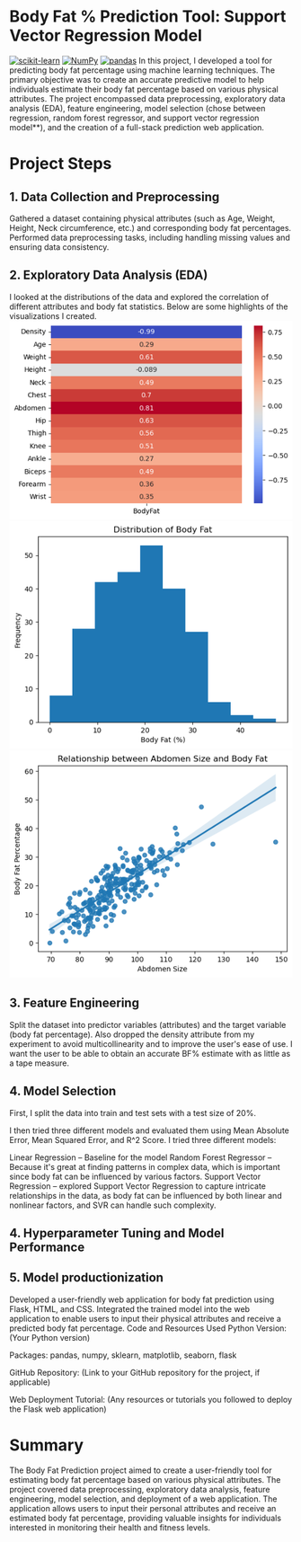# Body Fat % Prediction Tool: Support Vector Regression Model
[![scikit-learn](https://img.shields.io/badge/scikit_learn-Machine%20Learning-orange)](https://scikit-learn.org)
[![NumPy](https://img.shields.io/badge/NumPy-Scientific%20Computing-green)](https://numpy.org)
[![pandas](https://img.shields.io/badge/pandas-Data%20Analysis-red)](https://pandas.pydata.org)
In this project, I developed a tool for predicting body fat percentage using machine learning techniques. The primary objective was to create an accurate predictive model to help individuals estimate their body fat percentage based on various physical attributes. The project encompassed data preprocessing, exploratory data analysis (EDA), feature engineering, model selection (chose between regression, random forest regressor, and support vector regression model**), and the creation of a full-stack prediction web application.

# Project Steps
## 1. Data Collection and Preprocessing
Gathered a dataset containing physical attributes (such as Age, Weight, Height, Neck circumference, etc.) and corresponding body fat percentages.
Performed data preprocessing tasks, including handling missing values and ensuring data consistency.
## 2. Exploratory Data Analysis (EDA)
I looked at the distributions of the data and explored the correlation of different attributes and body fat statistics. Below are some highlights of the visualizations I created.
![Image Alt Text](/CorrelationTable.png)
![Image Alt Text](/BodyFat.png)
![Image Alt Text](/Abdomen.png)

## 3. Feature Engineering
Split the dataset into predictor variables (attributes) and the target variable (body fat percentage).
Also dropped the density attribute from my experiment to avoid multicollinearity and to improve the user's ease of use. I want the user to be able to obtain an accurate BF% estimate with as little as a tape measure. 
## 4. Model Selection

First, I  split the data into train and test sets with a test size of 20%.

I then tried three different models and evaluated them using Mean Absolute Error, Mean Squared Error, and R^2 Score. 
I tried three different models:

Linear Regression – Baseline for the model
Random Forest Regressor – Because it's great at finding patterns in complex data, which is important since body fat can be influenced by various factors.
Support Vector Regression – explored Support Vector Regression to capture intricate relationships in the data, as body fat can be influenced by both linear and nonlinear factors, and SVR can handle such complexity.

## 4. Hyperparameter Tuning and Model Performance



## 5. Model productionization
Developed a user-friendly web application for body fat prediction using Flask, HTML, and CSS.
Integrated the trained model into the web application to enable users to input their physical attributes and receive a predicted body fat percentage.
Code and Resources Used
Python Version: (Your Python version)

Packages: pandas, numpy, sklearn, matplotlib, seaborn, flask

GitHub Repository: (Link to your GitHub repository for the project, if applicable)

Web Deployment Tutorial: (Any resources or tutorials you followed to deploy the Flask web application)

# Summary
The Body Fat Prediction project aimed to create a user-friendly tool for estimating body fat percentage based on various physical attributes. The project covered data preprocessing, exploratory data analysis, feature engineering, model selection, and deployment of a web application. The application allows users to input their personal attributes and receive an estimated body fat percentage, providing valuable insights for individuals interested in monitoring their health and fitness levels.
